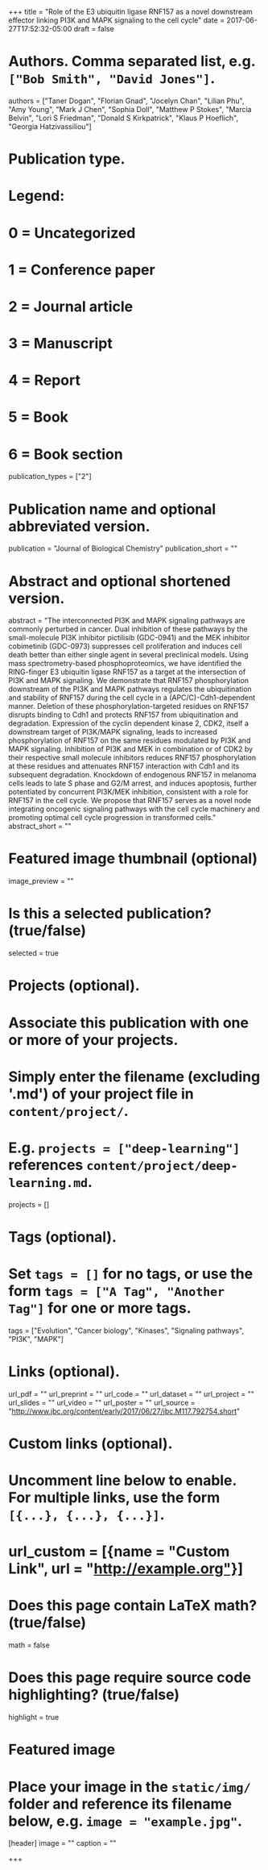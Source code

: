 +++
title = "Role of the E3 ubiquitin ligase RNF157 as a novel downstream effector linking PI3K and MAPK signaling to the cell cycle"
date = 2017-06-27T17:52:32-05:00
draft = false

# Authors. Comma separated list, e.g. `["Bob Smith", "David Jones"]`.
authors = ["Taner Dogan", "Florian Gnad", "Jocelyn Chan", "Lilian Phu", "Amy Young", "Mark J Chen", "Sophia Doll", "Matthew P Stokes", "Marcia Belvin", "Lori S Friedman", "Donald S Kirkpatrick", "Klaus P Hoeflich", "Georgia Hatzivassiliou"]

# Publication type.
# Legend:
# 0 = Uncategorized
# 1 = Conference paper
# 2 = Journal article
# 3 = Manuscript
# 4 = Report
# 5 = Book
# 6 = Book section
publication_types = ["2"]

# Publication name and optional abbreviated version.
publication = "Journal of Biological Chemistry"
publication_short = ""

# Abstract and optional shortened version.
abstract = "The interconnected PI3K and MAPK signaling pathways are commonly perturbed in cancer. Dual inhibition of these pathways by the small-molecule PI3K inhibitor pictilisib (GDC-0941) and the MEK inhibitor cobimetinib (GDC-0973) suppresses cell proliferation and induces cell death better than either single agent in several preclinical models. Using mass spectrometry-based phosphoproteomics, we have identified the RING-finger E3 ubiquitin ligase RNF157 as a target at the intersection of PI3K and MAPK signaling. We demonstrate that RNF157 phosphorylation downstream of the PI3K and MAPK pathways regulates the ubiquitination and stability of RNF157 during the cell cycle in a (APC/C)-Cdh1-dependent manner. Deletion of these phosphorylation-targeted residues on RNF157 disrupts binding to Cdh1 and protects RNF157 from ubiquitination and degradation. Expression of the cyclin dependent kinase 2, CDK2, itself a downstream target of PI3K/MAPK signaling, leads to increased phosphorylation of RNF157 on the same residues modulated by PI3K and MAPK signaling. Inhibition of PI3K and MEK in combination or of CDK2 by their respective small molecule inhibitors reduces RNF157 phosphorylation at these residues and attenuates RNF157 interaction with Cdh1 and its subsequent degradation. Knockdown of endogenous RNF157 in melanoma cells leads to late S phase and G2/M arrest, and induces apoptosis, further potentiated by concurrent PI3K/MEK inhibition, consistent with a role for RNF157 in the cell cycle. We propose that RNF157 serves as a novel node integrating oncogenic signaling pathways with the cell cycle machinery and promoting optimal cell cycle progression in transformed cells."
abstract_short = ""

# Featured image thumbnail (optional)
image_preview = ""

# Is this a selected publication? (true/false)
selected = true

# Projects (optional).
#   Associate this publication with one or more of your projects.
#   Simply enter the filename (excluding '.md') of your project file in `content/project/`.
#   E.g. `projects = ["deep-learning"]` references `content/project/deep-learning.md`.
projects = []

# Tags (optional).
#   Set `tags = []` for no tags, or use the form `tags = ["A Tag", "Another Tag"]` for one or more tags.
tags = ["Evolution", "Cancer biology", "Kinases", "Signaling pathways", "PI3K", "MAPK"]

# Links (optional).
url_pdf = ""
url_preprint = ""
url_code = ""
url_dataset = ""
url_project = ""
url_slides = ""
url_video = ""
url_poster = ""
url_source = "http://www.jbc.org/content/early/2017/06/27/jbc.M117.792754.short"

# Custom links (optional).
#   Uncomment line below to enable. For multiple links, use the form `[{...}, {...}, {...}]`.
# url_custom = [{name = "Custom Link", url = "http://example.org"}]

# Does this page contain LaTeX math? (true/false)
math = false

# Does this page require source code highlighting? (true/false)
highlight = true

# Featured image
# Place your image in the `static/img/` folder and reference its filename below, e.g. `image = "example.jpg"`.
[header]
image = ""
caption = ""

+++
